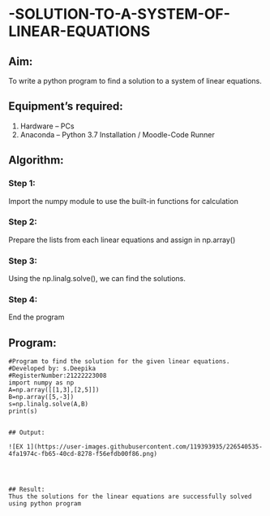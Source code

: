 # -SOLUTION-TO-A-SYSTEM-OF-LINEAR-EQUATIONS
## Aim:
To write a python program to find a solution to a system of linear equations.
## Equipment’s required:
1. 	Hardware – PCs
2. 	Anaconda – Python 3.7 Installation / Moodle-Code Runner
## Algorithm:
### Step 1: 
Import the numpy module to use the built-in functions for calculation
### Step 2: 
Prepare the lists from each linear equations and assign in np.array()
### Step 3: 
Using the np.linalg.solve(), we can find the solutions.
### Step 4: 
End the program
## Program:
```
#Program to find the solution for the given linear equations.
#Developed by: s.Deepika
#RegisterNumber:21222223008
import numpy as np
A=np.array([[1,3],[2,5]])
B=np.array([5,-3])
s=np.linalg.solve(A,B)
print(s)


## Output:

![EX 1](https://user-images.githubusercontent.com/119393935/226540535-4fa1974c-fb65-40cd-8278-f56efdb00f86.png)




## Result:
Thus the solutions for the linear equations are successfully solved using python program

